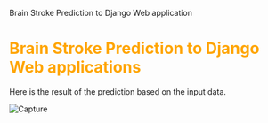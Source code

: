 Brain Stroke Prediction to Django Web application
<!DOCTYPE html>
<html>
<head>
    <title>Brain Stroke Prediction to Django Web application</title>
</head>
<body>
    <h1 style="color: orange;">Brain Stroke Prediction to Django Web applications</h1>
    <p>Here is the result of the prediction based on the input data.</p>
</body>
</html>


![Capture](https://github.com/user-attachments/assets/18c8520c-fc1c-4209-9646-66c283ca82b9)
